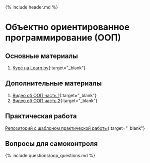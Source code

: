 {% include header.md %}

Объектно ориентированное программирование (ООП)
====================

Основные материалы
---------------------
1. [Курс на Learn.by](https://learn.by/courses/course-v1:EPAM+JC+ext1/courseware){:target="_blank"}

Дополнительные материалы
---------------------
1. [Видео об ООП часть 1](https://www.youtube.com/watch?v=dLVquhA3TQ8){:target="_blank"}
1. [Видео об ООП часть 2](https://www.youtube.com/watch?v=sCTjjkA70ec){:target="_blank"}

Практическая работа
---------------------
[Репозиторий с шаблоном практической работы](https://github.com/java-online-course/java-oop-template){:target="_blank"}

Вопросы для самоконтроля
---------------------
{% include questions/oop_questions.md %}
